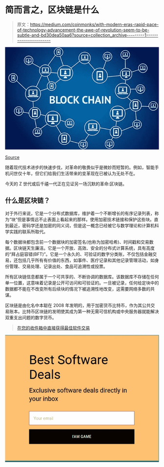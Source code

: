 # 简而言之，区块链是什么

> 原文：<https://medium.com/coinmonks/with-modern-eras-rapid-pace-of-technology-advancement-the-awe-of-revolution-seem-to-be-subtle-and-bd30dea50aa6?source=collection_archive---------1----------------------->

![](img/653df38d73c88a754f156a9c4052f91f.png)

[Source](https://www.financialexpress.com/india-news/blockchain-multiple-use-cases-across-multiple-industries/1126169/)

随着现代技术进步的快速步伐，对革命的敬畏似乎是微妙而短暂的。例如，智能手机问世仅十年，但它们给我们生活带来的变革现在已被认为无处不在。

今天的 Z 世代或后千禧一代正在见证另一场沉默的革命:区块链。

## 什么是区块链？

对于外行来说，它是一个分布式数据库，维护着一个不断增长的有序记录列表，称为“块”但是事情远不止表面上看起来的那样。使用加密技术链接和保护这些块。直到最近，密码学还是加密的同义词，但是这一概念已经被它与数学理论和计算机科学实践的联系所取代。

每个数据块都包含前一个数据块的加密签名(也称为加密哈希)、时间戳和交易数据。区块链天生廉洁。它是一个开放、高效、安全的分布式计算系统，具有高度的“拜占庭容错(BFT)”。它是一个永久的、可验证的数字分类账，不仅包括金融交易，还包括几乎所有有价值的东西，如事件、医疗记录和其他记录管理活动，如身份管理、交易处理、记录出处、食品可追溯性或投票。

所有区块链信息都属于一个可共享的、不断协调的数据库。该数据库不存储在任何单一位置，这意味着记录是公开可访问和可验证的。一旦被记录，任何给定块中的数据都不能在不改变所有后续块的情况下被追溯性地改变，这需要网络多数的共谋。

区块链是由化名中本聪在 2008 年发明的，用于加密货币比特币，作为其公共交易账本。比特币区块链的发明使其成为第一种无需可信机构或中央服务器就能解决双重支出问题的数字货币。

> [在您的收件箱中直接获得最佳软件交易](https://coincodecap.com/?utm_source=coinmonks)

[![](img/7c0b3dfdcbfea594cc0ae7d4f9bf6fcb.png)](https://coincodecap.com/?utm_source=coinmonks)